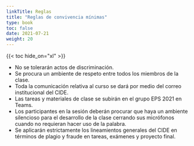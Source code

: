 ```yaml
---
linkTitle: Reglas
title: "Reglas de convivencia mínimas"
type: book
toc: false
date: 2021-07-21
weight: 20
---
```


{{< toc hide_on="xl" >}}


+ No se tolerarán actos de discriminación.
+ Se procura un ambiente de respeto entre todos los miembros de la clase.
+ Toda la comunicación relativa al curso se dará por medio del correo institucional del CIDE.
+ Las tareas y materiales de clase se subirán en el grupo EPS 2021 en Teams.
+ Los participantes en la sesión deberán procurar que haya un ambiente silencioso para el desarrollo de la clase cerrando sus micrófonos cuando no requieran hacer uso de la palabra.
+ Se aplicarán estrictamente los lineamientos generales del CIDE en términos de plagio y fraude en tareas, exámenes y proyecto final.

